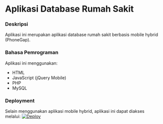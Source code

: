 # Aplikasi Database Rumah Sakit

### Deskripsi
Aplikasi ini merupakan aplikasi database rumah sakit berbasis mobile hybrid (PhoneGap).

### Bahasa Pemrograman
Aplikasi ini menggunakan:
* HTML
* JavaScript (jQuery Mobile)
* PHP
* MySQL

### Deployment
Selain menggunakan aplikasi mobile hybrid, aplikasi ini dapat diakses melalui:
<a href="https://vast-cliffs-90191.herokuapp.com"><img src="https://www.herokucdn.com/deploy/button.svg" alt="Deploy"></a>




